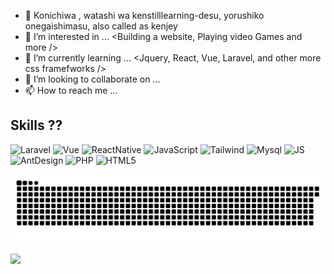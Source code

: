 

- 👋 Konichiwa , watashi wa kenstilllearning-desu, yorushiko onegaishimasu,   also called as kenjey          
- 👀 I’m interested in ...   <Building a website, Playing video Games and more />
- 🌱 I’m currently learning ... <Jquery, React, Vue, Laravel, and other more css framefworks />
- 💞️ I’m looking to collaborate on ...
- 📫 How to reach me ... 

## Skills ??
![Laravel](https://img.shields.io/badge/Laravel-FF2D20?style=for-the-badge&logo=laravel&logoColor=white)
![Vue](https://img.shields.io/badge/Vue.js-35495E?style=for-the-badge&logo=vue.js&logoColor=4FC08D)
![ReactNative](https://img.shields.io/badge/React_Native-20232A?style=for-the-badge&logo=react&logoColor=61DAFB)
![JavaScript](https://img.shields.io/badge/javascript-%23323330.svg?style=for-the-badge&logo=javascript&logoColor=%23F7DF1E)
![Tailwind](https://img.shields.io/badge/Tailwind_CSS-38B2AC?style=for-the-badge&logo=tailwind-css&logoColor=white)
![Mysql](https://img.shields.io/badge/MySQL-00000F?style=for-the-badge&logo=mysql&logoColor=white)
![JS](https://img.shields.io/badge/CSS3-1572B6?style=for-the-badge&logo=css3&logoColor=white)
![AntDesign](https://img.shields.io/badge/Ant%20Design-1890FF?style=for-the-badge&logo=antdesign&logoColor=white)
![PHP](https://img.shields.io/badge/php-%23777BB4.svg?style=for-the-badge&logo=php&logoColor=white)
![HTML5](https://img.shields.io/badge/html5-%23E34F26.svg?style=for-the-badge&logo=html5&logoColor=white)



![contribution](https://raw.githubusercontent.com/nhedger/nhedger/output/github-contribution-grid-snake-dark.svg#gh-dark-mode-only) 

![]([https://user-images.githubusercontent.com/74038190/212750147-854a394f-fee9-4080-9770-78a4b7ece53f.gif](https://user-images.githubusercontent.com/74038190/221352989-518609ab-b4d1-459e-929f-a08cd2bd9b3c.gif))
